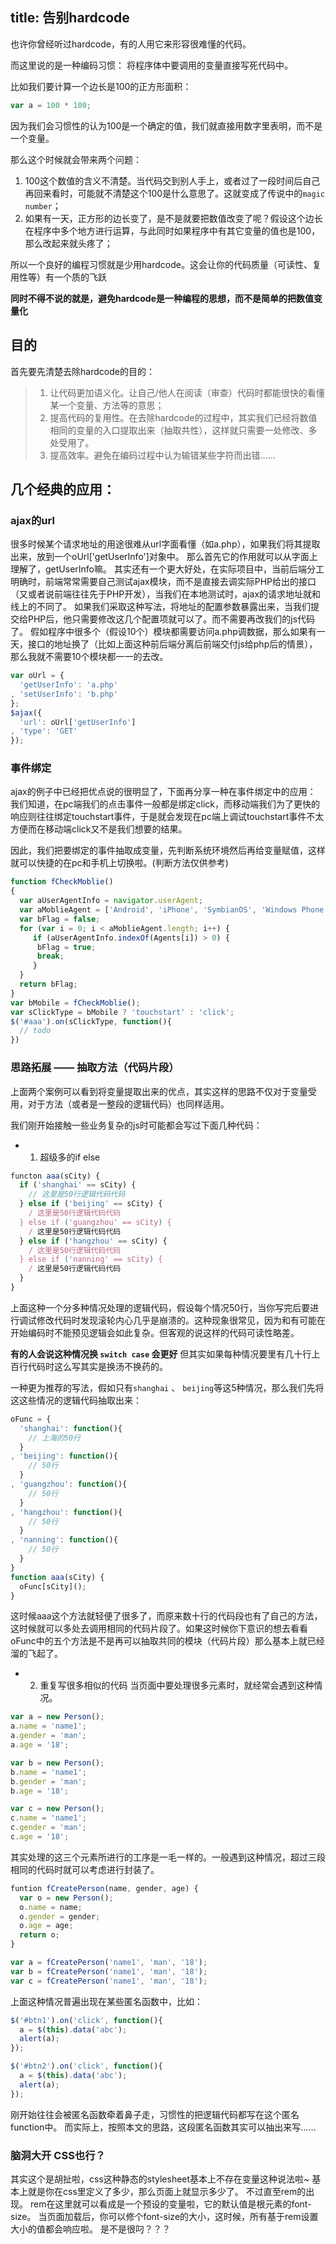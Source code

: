 title: 告别hardcode
---

也许你曾经听过hardcode，有的人用它来形容很难懂的代码。

而这里说的是一种编码习惯：
将程序体中要调用的变量直接写死代码中。

比如我们要计算一个边长是100的正方形面积：
```javascript
var a = 100 * 100;
```
因为我们会习惯性的认为100是一个确定的值，我们就直接用数字里表明，而不是一个变量。

那么这个时候就会带来两个问题：

1. 100这个数值的含义不清楚。当代码交到别人手上，或者过了一段时间后自己再回来看时，可能就不清楚这个100是什么意思了。这就变成了传说中的`magic number`；
2. 如果有一天，正方形的边长变了，是不是就要把数值改变了呢？假设这个边长在程序中多个地方进行运算，与此同时如果程序中有其它变量的值也是100，那么改起来就头疼了；


所以一个良好的编程习惯就是少用hardcode。这会让你的代码质量（可读性、复用性等）有一个质的飞跃

**同时不得不说的就是，避免hardcode是一种编程的思想，而不是简单的把数值变量化**


## 目的

首先要先清楚去除hardcode的目的：

> 1. 让代码更加语义化。让自己/他人在阅读（审查）代码时都能很快的看懂某一个变量、方法等的意思；
> 2. 提高代码的复用性。在去除hardcode的过程中，其实我们已经将数值相同的变量的入口提取出来（抽取共性），这样就只需要一处修改、多处受用了。
> 3. 提高效率。避免在编码过程中认为输错某些字符而出错……



## 几个经典的应用：


### ajax的url

很多时候某个请求地址的用途很难从url字面看懂（如a.php），如果我们将其提取出来，放到一个oUrl['getUserInfo']对象中。
那么首先它的作用就可以从字面上理解了，getUserInfo嘛。
其实还有一个更大好处，在实际项目中，当前后端分工明确时，前端常常需要自己测试ajax模块，而不是直接去调实际PHP给出的接口（又或者说前端往往先于PHP开发），当我们在本地测试时，ajax的请求地址就和线上的不同了。
如果我们采取这种写法，将地址的配置参数暴露出来，当我们提交给PHP后，他只需要修改这几个配置项就可以了。而不需要再改我们的js代码了。
假如程序中很多个（假设10个）模块都需要访问a.php调数据，那么如果有一天，接口的地址换了（比如上面这种前后端分离后前端交付js给php后的情景），那么我就不需要10个模块都一一的去改。

```javascript
var oUrl = {
  'getUserInfo': 'a.php'
, 'setUserInfo': 'b.php'
};
$ajax({
  'url': oUrl['getUserInfo']
, 'type': 'GET'
});
```

### 事件绑定

ajax的例子中已经把优点说的很明显了，下面再分享一种在事件绑定中的应用：
我们知道，在pc端我们的点击事件一般都是绑定click，而移动端我们为了更快的响应则往往绑定touchstart事件，于是就会发现在pc端上调试touchstart事件不太方便而在移动端click又不是我们想要的结果。

因此，我们把要绑定的事件抽取成变量，先判断系统环境然后再给变量赋值，这样就可以快捷的在pc和手机上切换啦。(判断方法仅供参考)

```javascript
function fCheckMoblie()  
{  
  var aUserAgentInfo = navigator.userAgent;  
  var aMoblieAgent = ['Android', 'iPhone', 'SymbianOS', 'Windows Phone', 'iPad', 'iPod'];
  var bFlag = false;  
  for (var i = 0; i < aMoblieAgent.length; i++) {  
     if (aUserAgentInfo.indexOf(Agents[i]) > 0) { 
      bFlag = true; 
      break; 
     }  
  }  
  return bFlag;  
} 
var bMobile = fCheckMoblie();
var sClickType = bMobile ? 'touchstart' : 'click';
$('#aaa').on(sClickType, function(){
  // todo
})
```

### 思路拓展 —— 抽取方法（代码片段）

上面两个案例可以看到将变量提取出来的优点，其实这样的思路不仅对于变量受用，对于方法（或者是一整段的逻辑代码）也同样适用。

我们刚开始接触一些业务复杂的js时可能都会写过下面几种代码：

* 1. 超级多的if else
```javascript
functon aaa(sCity) {
  if ('shanghai' == sCity) {
    // 这里是50行逻辑代码代码
  } else if ('beijing' == sCity) {
    / 这里是50行逻辑代码代码
  } else if ('guangzhou' == sCity) {
    / 这里是50行逻辑代码代码
  } else if ('hangzhou' == sCity) {
    / 这里是50行逻辑代码代码
  } else if ('nanning' == sCity) {
    / 这里是50行逻辑代码代码
  }
}
```
上面这种一个分多种情况处理的逻辑代码，假设每个情况50行，当你写完后要进行调试修改代码时发现滚轮内心几乎是崩溃的。这种现象很常见，因为和有可能在开始编码时不能预见逻辑会如此复杂。但客观的说这样的代码可读性略差。

**有的人会说这种情况换 `switch case` 会更好**
但其实如果每种情况要里有几十行上百行代码时这么写其实是换汤不换药的。

一种更为推荐的写法，假如只有`shanghai` 、 `beijing`等这5种情况，那么我们先将这这些情况的逻辑代码抽取出来：

```javascript
oFunc = {
  'shanghai': function(){
    // 上海的50行
  }
, 'beijing': function(){
    // 50行
  }
, 'guangzhou': function(){
    // 50行
  }
, 'hangzhou': function(){
    // 50行
  }
, 'nanning': function(){
    // 50行
  }
}
function aaa(sCity) {
  oFunc[sCity]();
}
```

这时候aaa这个方法就轻便了很多了，而原来数十行的代码段也有了自己的方法，这时候就可以多处去调用相同的代码片段了。如果这时候你下意识的想去看看oFunc中的五个方法是不是再可以抽取共同的模块（代码片段）那么基本上就已经溜的飞起了。

* 2. 重复写很多相似的代码
当页面中要处理很多元素时，就经常会遇到这种情况。

```javascript
var a = new Person();
a.name = 'name1';
a.gender = 'man';
a.age = '18';

var b = new Person();
b.name = 'name1';
b.gender = 'man';
b.age = '18';

var c = new Person();
c.name = 'name1';
c.gender = 'man';
c.age = '18';
```

其实处理的这三个元素所进行的工序是一毛一样的。一般遇到这种情况，超过三段相同的代码时就可以考虑进行封装了。

```javascript
funtion fCreatePerson(name, gender, age) {
  var o = new Person();
  o.name = name;
  o.gender = gender;
  o.age = age;
  return o;
}

var a = fCreatePerson('name1', 'man', '18');
var b = fCreatePerson('name1', 'man', '18');
var c = fCreatePerson('name1', 'man', '18');

```

上面这种情况普遍出现在某些匿名函数中，比如：

```javascript
$('#btn1').on('click', function(){
  a = $(this).data('abc');
  alert(a);
});

$('#btn2').on('click', function(){
  a = $(this).data('abc');
  alert(a);
});

```
刚开始往往会被匿名函数牵着鼻子走，习惯性的把逻辑代码都写在这个匿名function中。
而实际上，按照本文的思路，这段匿名函数其实可以抽出来写……

### 脑洞大开 CSS也行？
其实这个是胡扯啦，css这种静态的stylesheet基本上不存在变量这种说法啦~
基本上就是你在css里定义了多少，那么页面上就显示多少了。
不过直至rem的出现。
rem在这里就可以看成是一个预设的变量啦，它的默认值是根元素的font-size。
当页面加载后，你可以修个font-size的大小，这时候，所有基于rem设置大小的值都会响应啦。
是不是很叼？？？

